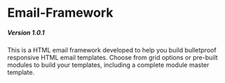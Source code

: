 # Email-Framework
##### Version 1.0.1

This is a HTML email framework developed to help you build bulletproof responsive HTML email templates.  Choose from grid options or pre-built modules to build your templates, including a complete module master template.


